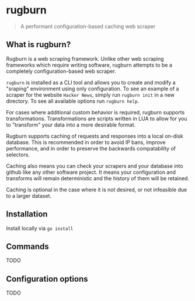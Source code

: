 # rugburn

> A performant configuration-based caching web scraper

## What is rugburn?

Rugburn is a web scraping framework. Unlike other web scraping frameworks which require writing
software, rugburn attempts to be a completely configuration-based web scraper.

`rugburn` is installed as a CLI tool and allows you to create and modify a "sraping" environment
using only configuration. To see an example of a scraper for the website `Hacker News`, simply run
`rugburn init` in a new directory. To see all available options run `rugburn help`.

For cases where additional custom behavior is required, rugburn supports transformations.
Transformations are scripts written in LUA to allow for you to "transform" your data into a more
desirable format.

Rugburn supports caching of requests and responses into a local on-disk database. This is
recommended in order to avoid IP bans, improve performance, and in order to preserve the backwards
compatability of selectors.

Caching also means you can check your scrapers and your database into github like any other
software project. It means your configuration and transforms will remain deterministic and the
history of them will be retained.

Caching is optional in the case where it is not desired, or not infeasible due to a larger
dataset.

## Installation

Install locally via `go install`

## Commands

TODO

## Configuration options

TODO 
